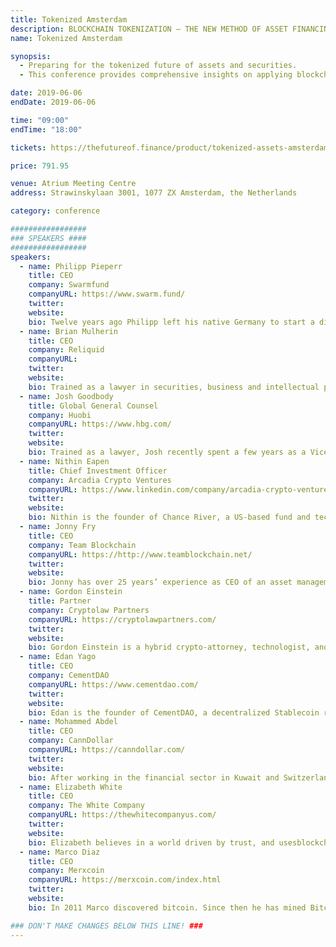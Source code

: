 ```yaml
---
title: Tokenized Amsterdam
description: BLOCKCHAIN TOKENIZATION – THE NEW METHOD OF ASSET FINANCING
name: Tokenized Amsterdam

synopsis:
  - Preparing for the tokenized future of assets and securities.
  - This conference provides comprehensive insights on applying blockchain technology to the entire process of tokenizing a real-world asset and the creation of a security token. Tokenizing assets means lowering costs for issuers, but also improving transparency, efficiency and liquidity of real-world assets. The tokenization of real assets democratizes access to new investment opportunities and allows for fractional liquidation and ease of exchange with other investors.

date: 2019-06-06
endDate: 2019-06-06

time: "09:00"
endTime: "18:00"

tickets: https://thefutureof.finance/product/tokenized-assets-amsterdam/

price: 791.95

venue: Atrium Meeting Centre
address: Strawinskylaan 3001, 1077 ZX Amsterdam, the Netherlands

category: conference

#################
### SPEAKERS ####
#################
speakers:
  - name: Philipp Pieperr
    title: CEO
    company: Swarmfund
    companyURL: https://www.swarm.fund/
    twitter:
    website:
    bio: Twelve years ago Philipp left his native Germany to start a digital data company in Silicon Valley. He is still involved in the ecosystem as a mentor in Stanford’s StartX program as well as Singularity University. In 2017 Philipp founded SWARM, the world’s first live security token platform to bridge digital currency and real assets.
  - name: Brian Mulherin
    title: CEO
    company: Reliquid
    companyURL:
    twitter:
    website:
    bio: Trained as a lawyer in securities, business and intellectual property litigation, Brian spent seven years with the U.S. Commodity Futures Trading Commission (CFTC) and the last year at the U.S. House of Representatives to provide counsel on derivatives regulation and cryptocurrencies to Committee with CFTC oversight jurisdiction.
  - name: Josh Goodbody
    title: Global General Counsel
    company: Huobi
    companyURL: https://www.hbg.com/
    twitter:
    website:
    bio: Trained as a lawyer, Josh recently spent a few years as a Vice President and Legal Counsel at J.P. Morgan Asset Management and State Street in London. Last year, Josh joined Huobi as Global General Counsel and Chief Compliance Officer
  - name: Nithin Eapen
    title: Chief Investment Officer
    company: Arcadia Crypto Ventures
    companyURL: https://www.linkedin.com/company/arcadia-crypto-ventures/
    twitter:
    website:
    bio: Nithin is the founder of Chance River, a US-based fund and technology services provider. Nithin is also Chief Investment Officer at Arcadia Crypto Ventures. Arcadia believe sin the decentralization of assets and invests in founders/projects that will make this possible.
  - name: Jonny Fry
    title: CEO
    company: Team Blockchain
    companyURL: https://http://www.teamblockchain.net/
    twitter:
    website:
    bio: Jonny has over 25 years’ experience as CEO of an asset management business which he floated in London with over £1 Billion under management. In addition to looking after private clients’ and institutions’ assets managing funds in the UK and overseas, Jonny is the co-founder of consulting firm TeamBlockchain as well as the British Blockchain Frontier Technology Association.
  - name: Gordon Einstein
    title: Partner
    company: Cryptolaw Partners
    companyURL: https://cryptolawpartners.com/
    twitter:
    website:
    bio: Gordon Einstein is a hybrid crypto-attorney, technologist, and enterprise strategist. As an avid computer and programming hobbyist, Gordon was intrigued by Bitcoin, cryptocurrencies, and the related technologies in 2012. After providing legal services to several individuals and companies operating in this space, Gordon’s law practice grew exponentially over the year and includes working with crypto, blockchain and FinTech startups and funds.
  - name: Edan Yago
    title: CEO
    company: CementDAO
    companyURL: https://www.cementdao.com/
    twitter:
    website:
    bio: Edan is the founder of CementDAO, a decentralized Stablecoin ratings and exchange platform. In addition, Edan is a Member of the Board at DATA, not-for-profit organization with primary bases in Washington DC and London, tasked with leading regulatory, best practices and consumer protection initiatives for companies in the emerging field of digital assets.
  - name: Mohammed Abdel
    title: CEO
    company: CannDollar
    companyURL: https://canndollar.com/
    twitter:
    website:
    bio: After working in the financial sector in Kuwait and Switzerland, Mohammed co-founded CannDollar in Canada two years ago. Mohammed will share his experiences puttingphysical silver in a digital wallet, and joining the benefits of blockchain technology with a precious metal.
  - name: Elizabeth White
    title: CEO
    company: The White Company
    companyURL: https://thewhitecompanyus.com/
    twitter:
    website:
    bio: Elizabeth believes in a world driven by trust, and usesblockchain technology to connect the world of global payments and financial transactions, allowing consumers and businesses to pay anyone, anywhere, anytime, in seconds with no fees.
  - name: Marco Diaz
    title: CEO
    company: Merxcoin
    companyURL: https://merxcoin.com/index.html
    twitter:
    website:
    bio: In 2011 Marco discovered bitcoin. Since then he has mined Bitcoins and later enter into “day trade” OTC market of crypto. At the moment, Marco is the CEO of Merxcoin Capital Holdings, headquartered in London with activities in Portugal, Brazil, Peru, Colombia, Chile, Bolivia and Argentina. A central role is reserved for an index-pegged stablecoin backed with on-chain collateral.

### DON'T MAKE CHANGES BELOW THIS LINE! ###
---
```


<!-- ### DON'T MAKE CHANGES BELOW THIS LINE! ### -->

<Event-Content/>
